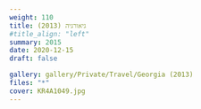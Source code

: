 ```yaml
---
weight: 110
title: גיאורגיה (2013)
#title_align: "left"
summary: 2015
date: 2020-12-15
draft: false

gallery: gallery/Private/Travel/Georgia (2013)
files: "*"
cover: KR4A1049.jpg
---
```


